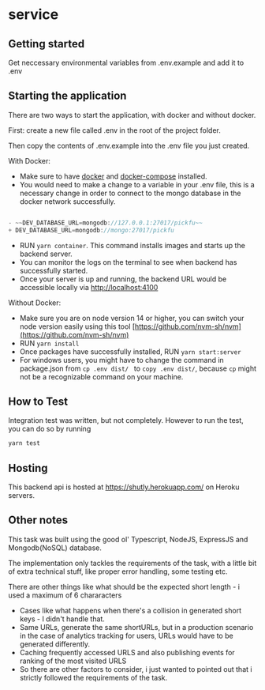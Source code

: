 # service

## Getting started

Get neccessary environmental variables from .env.example and add it to .env

## Starting the application

There are two ways to start the application, with docker and without docker.

First: create a new file called .env in the root of the project folder.

Then copy the contents of .env.example into the .env file you just created.

With Docker:

- Make sure to have [docker](https://www.docker.com/get-started) and [docker-compose](https://docs.docker.com/compose/install/) installed.
- You would need to make a change to a variable in your .env file, this is a necessary change in order to connect to the mongo database in the docker network successfully.

```javascript

- ~~DEV_DATABASE_URL=mongodb://127.0.0.1:27017/pickfu~~
+ DEV_DATABASE_URL=mongodb://mongo:27017/pickfu

```

- RUN `yarn container`. This command installs images and starts up the backend server.
- You can monitor the logs on the terminal to see when backend has successfully started.
- Once your server is up and running, the backend URL would be accessible locally via [http://localhost:4100](http://localhost:4100)

Without Docker:

- Make sure you are on node version 14 or higher, you can switch your node version easily using this tool [https://github.com/nvm-sh/nvm](https://github.com/nvm-sh/nvm)
- RUN `yarn install`
- Once packages have successfully installed, RUN `yarn start:server`
- For windows users, you might have to change the command in package.json from `cp .env dist/ ` to `copy .env dist/`, because `cp` might not be a recognizable command on your machine.

## How to Test

Integration test was written, but not completely.
However to run the test, you can do so by running

```bash
yarn test
```

## Hosting

This backend api is hosted at https://shutly.herokuapp.com/ on Heroku servers.

## Other notes

This task was built using the good ol' Typescript, NodeJS, ExpressJS and Mongodb(NoSQL) database.

The implementation only tackles the requirements of the task, with a little bit of extra technical stuff, like proper error handling, some testing etc.

There are other things like what should be the expected short length - i used a maximum of 6 chararacters

- Cases like what happens when there's a collision in generated short keys - I didn't handle that.
- Same URLs, generate the same shortURLs, but in a production scenario in the case of analytics tracking for users, URLs would have to be generated differently.
- Caching frequently accessed URLS and also publishing events for ranking of the most visited URLS
- So there are other factors to consider, i just wanted to pointed out that i strictly followed the requirements of the task.
